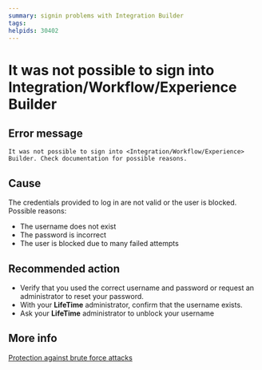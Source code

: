 ```yaml
---
summary: signin problems with Integration Builder
tags:
helpids: 30402
---
```


# It was not possible to sign into Integration/Workflow/Experience Builder


## Error message

`It was not possible to sign into <Integration/Workflow/Experience> Builder. Check documentation for possible reasons.`

## Cause

The credentials provided to log in are not valid or the user is blocked. Possible reasons:

* The username does not exist
* The password is incorrect
* The user is blocked due to many failed attempts


## Recommended action

* Verify that you used the correct username and password or request an administrator to reset your password.
* With your **LifeTime** administrator, confirm that the username exists.
* Ask your **LifeTime** administrator to unblock your username

## More info
[Protection against brute force attacks](https://success.outsystems.com/Documentation/11_x_platform/Managing_the_Applications_Lifecycle/Secure_the_Applications/Protection_against_Brute_Force_Attacks#Unblocking_in_LifeTime_and_Service_Center)
